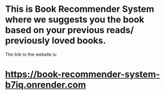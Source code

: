# This is Book Recommender System where we suggests you the book based on your previous reads/ previously loved books.
The link to the website is:
# https://book-recommender-system-b7iq.onrender.com
